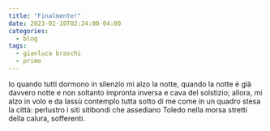```yaml
---
title: "Finalmente!"
date: 2023-02-10T02:24:00-04:00
categories:
  - blog
tags:
  - gianluca braschi
  - primo
---
```


Io quando tutti dormono in silenzio
					mi alzo la notte, 
quando la notte è già davvero notte
					e non soltanto 
impronta inversa e cava del solstizio;
					allora, mi alzo	
in volo e da lassù contemplo tutta
					sotto di me
come in un quadro stesa la città: 
					perlustro i siti
sitibondi che assediano Toledo
					nella morsa	
stretti della calura, sofferenti.


